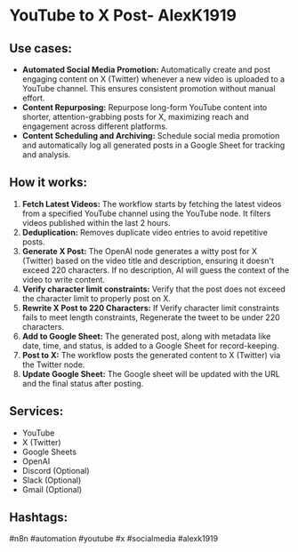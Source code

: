 # YouTube to X Post- AlexK1919

## Use cases:

-   **Automated Social Media Promotion:** Automatically create and post engaging content on X (Twitter) whenever a new video is uploaded to a YouTube channel. This ensures consistent promotion without manual effort.
-   **Content Repurposing:** Repurpose long-form YouTube content into shorter, attention-grabbing posts for X, maximizing reach and engagement across different platforms.
-   **Content Scheduling and Archiving:** Schedule social media promotion and automatically log all generated posts in a Google Sheet for tracking and analysis.

## How it works:

1.  **Fetch Latest Videos:** The workflow starts by fetching the latest videos from a specified YouTube channel using the YouTube node. It filters videos published within the last 2 hours.
2.  **Deduplication:** Removes duplicate video entries to avoid repetitive posts.
3.  **Generate X Post:** The OpenAI node generates a witty post for X (Twitter) based on the video title and description, ensuring it doesn't exceed 220 characters. If no description, AI will guess the context of the video to write content.
4.  **Verify character limit constraints:** Verify that the post does not exceed the character limit to properly post on X.
5.  **Rewrite X Post to 220 Characters:** If Verify character limit constraints fails to meet length constraints, Regenerate the tweet to be under 220 characters.
6.  **Add to Google Sheet:** The generated post, along with metadata like date, time, and status, is added to a Google Sheet for record-keeping.
7.  **Post to X:** The workflow posts the generated content to X (Twitter) via the Twitter node.
8.  **Update Google Sheet:** The Google sheet will be updated with the URL and the final status after posting.

## Services:

*   YouTube
*   X (Twitter)
*   Google Sheets
*   OpenAI
*   Discord (Optional)
*   Slack (Optional)
*   Gmail (Optional)

## Hashtags:

#n8n #automation #youtube #x #socialmedia #alexk1919
